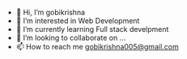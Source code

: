 - 👋 Hi, I’m gobikrishna  
- 👀 I’m interested in Web Development 
- 🌱 I’m currently learning Full stack develpment 
- 💞️ I’m looking to collaborate on ...
- 📫 How to reach me gobikrishna005@gmail.com

<!---
gobikris/gobikris is a ✨ special ✨ repository because its `README.md` (this file) appears on your GitHub profile.
You can click the Preview link to take a look at your changes.
--->
